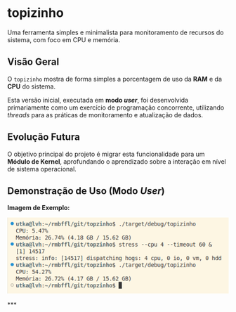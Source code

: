 # topizinho

Uma ferramenta simples e minimalista para monitoramento de recursos do sistema, com foco em CPU e memória.

##  Visão Geral

O `topizinho` mostra de forma simples a porcentagem de uso da **RAM** e da **CPU** do sistema.

Esta versão inicial, executada em **modo _user_**, foi desenvolvida primariamente como um exercício de programação concorrente, utilizando _threads_ para as práticas de monitoramento e atualização de dados.

##  Evolução Futura

O objetivo principal do projeto é migrar esta funcionalidade para um **Módulo de Kernel**, aprofundando o aprendizado sobre a interação em nível de sistema operacional.

##  Demonstração de Uso (Modo _User_)

**Imagem de Exemplo:**

<p align="center">
  <img src="img1.png" alt="Demonstração da variação de uso de CPU com e sem estresse" width="700"/> 
  </p>
***
